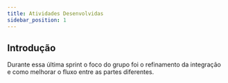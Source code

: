 ```yaml
---
title: Atividades Desenvolvidas 
sidebar_position: 1
---
```


## Introdução 

Durante essa última sprint o foco do grupo foi o refinamento da integração e como melhorar o fluxo entre as partes diferentes. 

